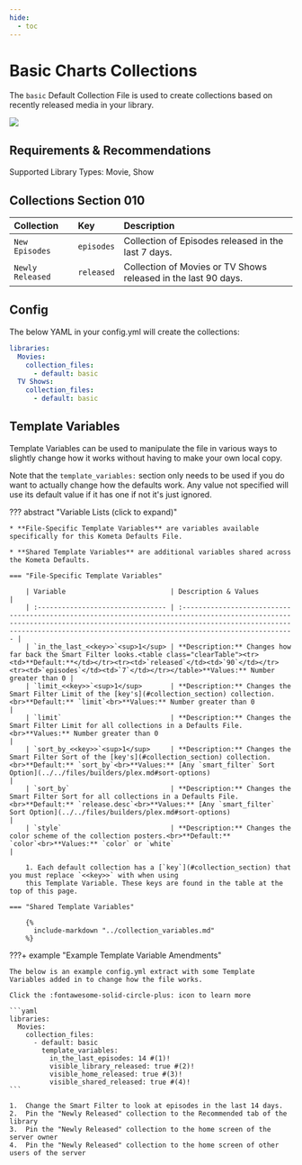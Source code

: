 ```yaml
---
hide:
  - toc
---
```

# Basic Charts Collections

The `basic` Default Collection File is used to create collections based on recently released media in your library.

![](../images/basic.png)

## Requirements & Recommendations

Supported Library Types: Movie, Show

## <a id="collection_section"></a>Collections Section 010

| Collection       | Key        | Description                                                    |
| :--------------- | :--------- | :------------------------------------------------------------- |
| `New Episodes`   | `episodes` | Collection of Episodes released in the last 7 days.            |
| `Newly Released` | `released` | Collection of Movies or TV Shows released in the last 90 days. |

## Config

The below YAML in your config.yml will create the collections:

```yaml
libraries:
  Movies:
    collection_files:
      - default: basic
  TV Shows:
    collection_files:
      - default: basic
```

## Template Variables

Template Variables can be used to manipulate the file in various ways to slightly change how it works without having to 
make your own local copy.

Note that the `template_variables:` section only needs to be used if you do want to actually change how the defaults 
work. Any value not specified will use its default value if it has one if not it's just ignored.

??? abstract "Variable Lists (click to expand)"

    * **File-Specific Template Variables** are variables available specifically for this Kometa Defaults File.

    * **Shared Template Variables** are additional variables shared across the Kometa Defaults.

    === "File-Specific Template Variables"

        | Variable                          | Description & Values                                                                                                                                                                                                                            |
        | :-------------------------------- | :---------------------------------------------------------------------------------------------------------------------------------------------------------------------------------------------------------------------------------------------- |
        | `in_the_last_<<key>>`<sup>1</sup> | **Description:** Changes how far back the Smart Filter looks.<table class="clearTable"><tr><td>**Default:**</td></tr><tr><td>`released`</td><td>`90`</td></tr><tr><td>`episodes`</td><td>`7`</td></tr></table>**Values:** Number greater than 0 |
        | `limit_<<key>>`<sup>1</sup>       | **Description:** Changes the Smart Filter Limit of the [key's](#collection_section) collection.<br>**Default:** `limit`<br>**Values:** Number greater than 0                                                                                    |
        | `limit`                           | **Description:** Changes the Smart Filter Limit for all collections in a Defaults File.<br>**Values:** Number greater than 0                                                                                                                    |
        | `sort_by_<<key>>`<sup>1</sup>     | **Description:** Changes the Smart Filter Sort of the [key's](#collection_section) collection.<br>**Default:** `sort_by`<br>**Values:** [Any `smart_filter` Sort Option](../../files/builders/plex.md#sort-options)                             |
        | `sort_by`                         | **Description:** Changes the Smart Filter Sort for all collections in a Defaults File.<br>**Default:** `release.desc`<br>**Values:** [Any `smart_filter` Sort Option](../../files/builders/plex.md#sort-options)                                |
        | `style`                           | **Description:** Changes the color scheme of the collection posters.<br>**Default:** `color`<br>**Values:** `color` or `white`                                                                                                                  |

        1. Each default collection has a [`key`](#collection_section) that you must replace `<<key>>` with when using 
        this Template Variable. These keys are found in the table at the top of this page.

    === "Shared Template Variables"

        {%
          include-markdown "../collection_variables.md"
        %}
    
???+ example "Example Template Variable Amendments"

    The below is an example config.yml extract with some Template Variables added in to change how the file works.

    Click the :fontawesome-solid-circle-plus: icon to learn more
    
    ```yaml
    libraries:
      Movies:
        collection_files:
          - default: basic
            template_variables:
              in_the_last_episodes: 14 #(1)!
              visible_library_released: true #(2)!
              visible_home_released: true #(3)!
              visible_shared_released: true #(4)!
    ```

    1.  Change the Smart Filter to look at episodes in the last 14 days.
    2.  Pin the "Newly Released" collection to the Recommended tab of the library
    3.  Pin the "Newly Released" collection to the home screen of the server owner
    4.  Pin the "Newly Released" collection to the home screen of other users of the server
